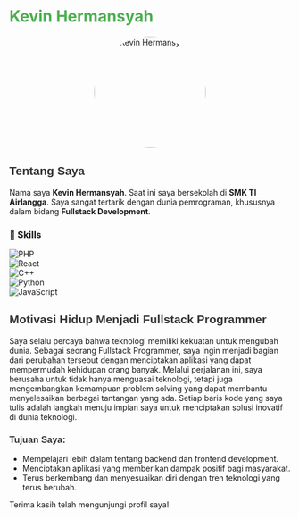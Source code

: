 # <span style="color: #4CAF50;">Kevin Hermansyah</span>

<p align="center">
  <img src="https://e.top4top.io/p_3323z77iw0.jpg" alt="Kevin Hermansyah" style="border-radius: 50%; width: 200px; height: 200px;">
</p>

## <span style="font-family: 'Arial', sans-serif; color: #333;">Tentang Saya</span>

Nama saya **Kevin Hermansyah**. Saat ini saya bersekolah di **SMK TI Airlangga**. Saya sangat tertarik dengan dunia pemrograman, khususnya dalam bidang **Fullstack Development**.
### 🚀 Skills
![PHP](https://img.shields.io/badge/PHP-80%25-blue?style=for-the-badge&logo=php)  
![React](https://img.shields.io/badge/React-85%25-61DAFB?style=for-the-badge&logo=react)  
![C++](https://img.shields.io/badge/C++-75%25-00599C?style=for-the-badge&logo=c%2B%2B)  
![Python](https://img.shields.io/badge/Python-90%25-3776AB?style=for-the-badge&logo=python)  
![JavaScript](https://img.shields.io/badge/JavaScript-88%25-F7DF1E?style=for-the-badge&logo=javascript)  


## <span style="font-family: 'Arial', sans-serif; color: #333;">Motivasi Hidup Menjadi Fullstack Programmer</span>

Saya selalu percaya bahwa teknologi memiliki kekuatan untuk mengubah dunia. Sebagai seorang Fullstack Programmer, saya ingin menjadi bagian dari perubahan tersebut dengan menciptakan aplikasi yang dapat mempermudah kehidupan orang banyak. Melalui perjalanan ini, saya berusaha untuk tidak hanya menguasai teknologi, tetapi juga mengembangkan kemampuan problem solving yang dapat membantu menyelesaikan berbagai tantangan yang ada. Setiap baris kode yang saya tulis adalah langkah menuju impian saya untuk menciptakan solusi inovatif di dunia teknologi.

### <span style="font-family: 'Arial', sans-serif; color: #333;">Tujuan Saya:</span>
- Mempelajari lebih dalam tentang backend dan frontend development.
- Menciptakan aplikasi yang memberikan dampak positif bagi masyarakat.
- Terus berkembang dan menyesuaikan diri dengan tren teknologi yang terus berubah.

Terima kasih telah mengunjungi profil saya!
